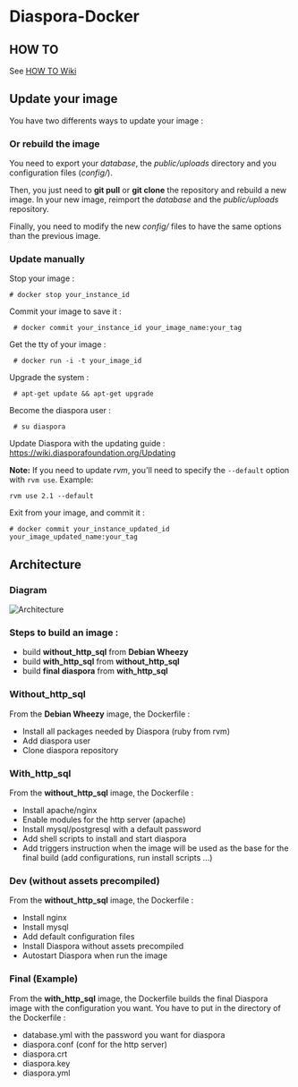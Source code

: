 # Diaspora-Docker

## HOW TO

See [HOW TO Wiki](https://github.com/Chocobozzz/Diaspora-Docker/wiki/How-To)

## Update your image

You have two differents ways to update your image :

### Or rebuild the image

You need to export your *database*, the *public/uploads* directory and you configuration files (*config/*). 

Then, you just need to **git pull** or **git clone** the repository and rebuild a new image. In your new image, reimport the *database* and the *public/uploads* repository. 

Finally, you need to modify the new *config/* files to have the same options than the previous image.

### Update manually

Stop your image :

    # docker stop your_instance_id

Commit your image to save it :

     # docker commit your_instance_id your_image_name:your_tag

Get the tty of your image :

     # docker run -i -t your_image_id
 
Upgrade the system :

     # apt-get update && apt-get upgrade
 
Become the diaspora user :

     # su diaspora
 
Update Diaspora with the updating guide : https://wiki.diasporafoundation.org/Updating

**Note:** If you need to update *rvm*, you'll need to specify the `--default` option with `rvm use`. Example:

    rvm use 2.1 --default

Exit from your image, and commit it :

    # docker commit your_instance_updated_id your_image_updated_name:your_tag

 



## Architecture

### Diagram
![Architecture](https://lut.im/0nwibFDt/MivG8C0P)

### Steps to build an image : 

 - build **without_http_sql** from **Debian Wheezy**
 - build **with_http_sql** from **without_http_sql** 
 - build **final diaspora** from **with_http_sql**

### Without_http_sql

From the **Debian Wheezy** image, the Dockerfile :

 - Install all packages needed by Diaspora (ruby from rvm)
 - Add diaspora user
 - Clone diaspora repository

### With_http_sql

From the **without_http_sql** image, the Dockerfile :
    
 - Install apache/nginx 
 - Enable modules for the http server (apache)
 - Install mysql/postgresql with a default password
 - Add shell scripts to install and start diaspora
 - Add triggers instruction when the image will be used as the base for the final build (add configurations, run install scripts ...)


### Dev (without assets precompiled)

From the **without_http_sql** image, the Dockerfile :
    
 - Install nginx 
 - Install mysql
 - Add default configuration files
 - Install Diaspora without assets precompiled
 - Autostart Diaspora when run the image 


### Final (Example)

From the **with_http_sql** image, the Dockerfile builds the final Diaspora image with the configuration you want. You have to put in the directory of the Dockerfile :
    
 - database.yml with the password you want for diaspora
 - diaspora.conf (conf for the http server)
 - diaspora.crt
 - diaspora.key
 - diaspora.yml


